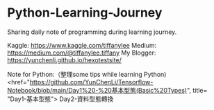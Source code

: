 # Python-Learning-Journey
Sharing daily note of programming during learning journey.


Kaggle: https://www.kaggle.com/tiffanylee
Medium: https://medium.com/@tiffanylee.tiffany
My Blogger: https://yunchenli.github.io/hexotestsite/

Note for Python:（整理some tips while learning Python)
<href="https://github.com/YunChenLi/Tensorflow-Notebook/blob/main/Day1%20-%20基本型態(Basic%20Types)", title= "Day1-基本型態">
Day2-資料型態轉換


